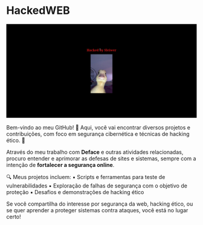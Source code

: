 # HackedWEB

![Logo HackedWEB](20250315_001038.png)


Bem-vindo ao meu GitHub! 🚀
Aqui, você vai encontrar diversos projetos e contribuições, com foco em segurança cibernética e técnicas de hacking ético. 🔐

Através do meu trabalho com **Deface** e outras atividades relacionadas, procuro entender e aprimorar as defesas de sites e sistemas, sempre com a intenção de **fortalecer a segurança online**.

🔍 Meus projetos incluem:
    ▪️ Scripts e ferramentas para teste de vulnerabilidades
    ▪️ Exploração de falhas de segurança com o objetivo de proteção
    ▪️ Desafios e demonstrações de hacking ético

Se você compartilha do interesse por segurança da web, hacking ético, ou se quer aprender a proteger sistemas contra ataques, você está no lugar certo!

